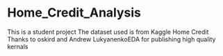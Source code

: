 # Home_Credit_Analysis
This is a student project
The dataset used is from Kaggle Home Credit
Thanks to oskird and Andrew LukyanenkoEDA for publishing high quality kernals
